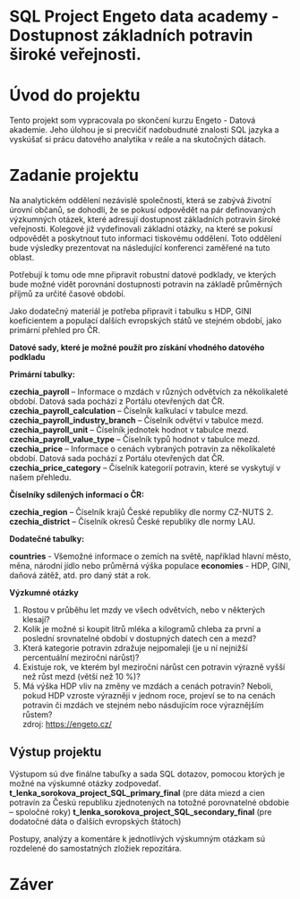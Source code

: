 # SQL Project Engeto data academy - Dostupnost základních potravin široké veřejnosti.

# Úvod do projektu

Tento projekt som vypracovala po skončení kurzu Engeto - Datová akademie. Jeho úlohou je si precvičiť nadobudnuté znalosti SQL jazyka a vyskúšať si prácu datového analytika v reále a na skutočných dátach.

# Zadanie projektu

Na analytickém oddělení nezávislé společnosti, která se zabývá životní úrovní občanů, se dohodli, že se pokusí odpovědět na pár definovaných výzkumných otázek, které adresují dostupnost základních potravin široké veřejnosti. Kolegové již vydefinovali základní otázky, na které se pokusí odpovědět a poskytnout tuto informaci tiskovému oddělení. Toto oddělení bude výsledky prezentovat na následující konferenci zaměřené na tuto oblast.

Potřebují k tomu ode mne připravit robustní datové podklady, ve kterých bude možné vidět porovnání dostupnosti potravin na základě průměrných příjmů za určité časové období.

Jako dodatečný materiál je potřeba připravit i tabulku s HDP, GINI koeficientem a populací dalších evropských států ve stejném období, jako primární přehled pro ČR.

**Datové sady, které je možné použít pro získání vhodného datového podkladu**

**Primární tabulky:**

   **czechia_payroll** – Informace o mzdách v různých odvětvích za několikaleté období. Datová sada pochází z Portálu otevřených dat ČR.
   **czechia_payroll_calculation** – Číselník kalkulací v tabulce mezd.
   **czechia_payroll_industry_branch** – Číselník odvětví v tabulce mezd.
   **czechia_payroll_unit** – Číselník jednotek hodnot v tabulce mezd.
   **czechia_payroll_value_type** – Číselník typů hodnot v tabulce mezd.
   **czechia_price** – Informace o cenách vybraných potravin za několikaleté období. Datová sada pochází z Portálu otevřených dat ČR.
   **czechia_price_category** – Číselník kategorií potravin, které se vyskytují v našem přehledu.

**Číselníky sdílených informací o ČR:**

   **czechia_region** – Číselník krajů České republiky dle normy CZ-NUTS 2.
   **czechia_district** – Číselník okresů České republiky dle normy LAU.

**Dodatečné tabulky:**

   **countries** - Všemožné informace o zemích na světě, například hlavní město, měna, národní jídlo nebo průměrná výška populace
   **economies** - HDP, GINI, daňová zátěž, atd. pro daný stát a rok. 

**Výzkumné otázky**

   1. Rostou v průběhu let mzdy ve všech odvětvích, nebo v některých klesají?
   2. Kolik je možné si koupit litrů mléka a kilogramů chleba za první a poslední srovnatelné období v dostupných datech cen a mezd?
   3. Která kategorie potravin zdražuje nejpomaleji (je u ní nejnižší percentuální meziroční nárůst)?
   4. Existuje rok, ve kterém byl meziroční nárůst cen potravin výrazně vyšší než růst mezd (větší než 10 %)?
   5. Má výška HDP vliv na změny ve mzdách a cenách potravin? Neboli, pokud HDP vzroste výrazněji v jednom roce, projeví se to na cenách potravin či mzdách ve stejném nebo násdujícím roce výraznějším růstem?    
                                                                                                           zdroj: https://engeto.cz/

## Výstup projektu

Výstupom sú dve finálne tabuľky a sada SQL dotazov, pomocou ktorých je možné na výskumné otázky zodpovedať.
**t_lenka_sorokova_project_SQL_primary_final** (pre dáta miezd a cien potravín za Českú republiku zjednotených na totožné porovnatelné obdobie – spoločné roky)
**t_lenka_sorokova_project_SQL_secondary_final** (pre dodatočné dáta o ďalších evropských štátoch)

Postupy, analýzy a komentáre k jednotlivých výskumným otázkam sú rozdelené do samostatných zložiek repozitára.

# Záver

                                                                                                                 


